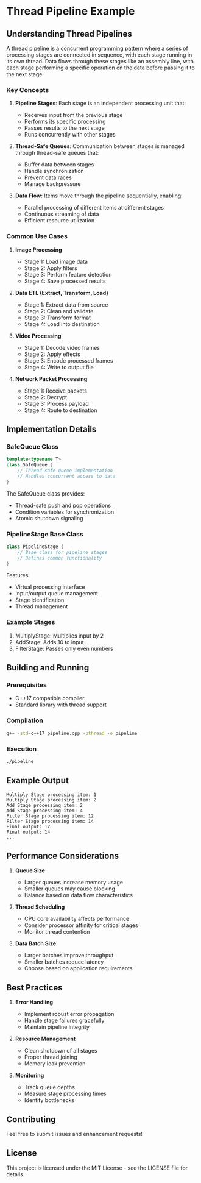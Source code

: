 # Thread Pipeline Example

## Understanding Thread Pipelines

A thread pipeline is a concurrent programming pattern where a series of processing stages are connected in sequence, with each stage running in its own thread. Data flows through these stages like an assembly line, with each stage performing a specific operation on the data before passing it to the next stage.

### Key Concepts

1. **Pipeline Stages**: Each stage is an independent processing unit that:
    - Receives input from the previous stage
    - Performs its specific processing
    - Passes results to the next stage
    - Runs concurrently with other stages

2. **Thread-Safe Queues**: Communication between stages is managed through thread-safe queues that:
    - Buffer data between stages
    - Handle synchronization
    - Prevent data races
    - Manage backpressure

3. **Data Flow**: Items move through the pipeline sequentially, enabling:
    - Parallel processing of different items at different stages
    - Continuous streaming of data
    - Efficient resource utilization

### Common Use Cases

1. **Image Processing**
    - Stage 1: Load image data
    - Stage 2: Apply filters
    - Stage 3: Perform feature detection
    - Stage 4: Save processed results

2. **Data ETL (Extract, Transform, Load)**
    - Stage 1: Extract data from source
    - Stage 2: Clean and validate
    - Stage 3: Transform format
    - Stage 4: Load into destination

3. **Video Processing**
    - Stage 1: Decode video frames
    - Stage 2: Apply effects
    - Stage 3: Encode processed frames
    - Stage 4: Write to output file

4. **Network Packet Processing**
    - Stage 1: Receive packets
    - Stage 2: Decrypt
    - Stage 3: Process payload
    - Stage 4: Route to destination

## Implementation Details

### SafeQueue Class
```cpp
template<typename T>
class SafeQueue {
    // Thread-safe queue implementation
    // Handles concurrent access to data
}
```

The SafeQueue class provides:
- Thread-safe push and pop operations
- Condition variables for synchronization
- Atomic shutdown signaling

### PipelineStage Base Class
```cpp
class PipelineStage {
    // Base class for pipeline stages
    // Defines common functionality
}
```

Features:
- Virtual processing interface
- Input/output queue management
- Stage identification
- Thread management

### Example Stages
1. MultiplyStage: Multiplies input by 2
2. AddStage: Adds 10 to input
3. FilterStage: Passes only even numbers

## Building and Running

### Prerequisites
- C++17 compatible compiler
- Standard library with thread support

### Compilation
```bash
g++ -std=c++17 pipeline.cpp -pthread -o pipeline
```

### Execution
```bash
./pipeline
```

## Example Output
```
Multiply Stage processing item: 1
Multiply Stage processing item: 2
Add Stage processing item: 2
Add Stage processing item: 4
Filter Stage processing item: 12
Filter Stage processing item: 14
Final output: 12
Final output: 14
...
```

## Performance Considerations

1. **Queue Size**
    - Larger queues increase memory usage
    - Smaller queues may cause blocking
    - Balance based on data flow characteristics

2. **Thread Scheduling**
    - CPU core availability affects performance
    - Consider processor affinity for critical stages
    - Monitor thread contention

3. **Data Batch Size**
    - Larger batches improve throughput
    - Smaller batches reduce latency
    - Choose based on application requirements

## Best Practices

1. **Error Handling**
    - Implement robust error propagation
    - Handle stage failures gracefully
    - Maintain pipeline integrity

2. **Resource Management**
    - Clean shutdown of all stages
    - Proper thread joining
    - Memory leak prevention

3. **Monitoring**
    - Track queue depths
    - Measure stage processing times
    - Identify bottlenecks

## Contributing

Feel free to submit issues and enhancement requests!

## License

This project is licensed under the MIT License - see the LICENSE file for details.
